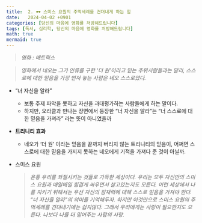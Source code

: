 ```yaml
---
title:  2. 🕶️ 스미스 요원의 주먹세례를 견뎌내게 하는 힘
date:   2024-04-02 +0901
categories: [당신의 마음에 영화를 처방해드립니다]
tags: [독서, 심리학, 당신의 마음에 영화를 처방해드립니다]
math: true
mermaid: true
---
```


> *영화 : 매트릭스*


> *영화에서 네오는 그가 인류를 구한 ‘더 원’이라고 믿는 주위사람들과는 달리, 스스로에 대한 믿음을 가장 먼저 놓는 사람은 네오 스스로였다.*

- “너 자신을 알라”
    - 보통 주제 파악을 못하고 자신을 과대평가하는 사람들에게 하는 말이다.
    - 하지만, 오라클과 만나는 장면에서 등장한 “너 자신을 알라”는 
    “너 스스로에 대한 믿음을 가져라” 라는 뜻이 아니었을까

- **트리니티 효과**
    - 네오가 ‘더 원’ 이라는 믿음을 끝까지 버리지 않는 트리니티의 믿음이,
    어쩌면 스스로에 대한 믿음을 가지지 못하는 네오에게 기적을 가져다 준 것이 아닐까.
        
- 스미스 요원
    > *온통 우리를 좌절시키는 것들로 가득한 세상이다. 우리는 모두 자신만의 스미스 요원과 매일매일 힘겹게 싸우면서 살고있는지도 모른다. 이런 세상에서 나를 지키기 위해서는 우선 자신의 잠재력에 대해 스스로 믿음을 가져야 한다. “너 자신을 알라”의 의미를 기억해두자. 하지만 이것만으로 스미스 요원의 주먹세례를 견뎌내기에는 쉽지않다. 그래서 우리에게는 사랑이 필요한지도 모른다. 나보다 나를 더 믿어주는 사람의 사랑.*